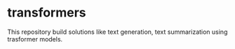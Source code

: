 # transformers

This repository build solutions like text generation, text summarization using trasformer models.
